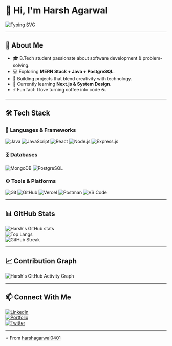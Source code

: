 # 👋 Hi, I'm Harsh Agarwal

[![Typing SVG](https://readme-typing-svg.herokuapp.com?font=Fira+Code&size=25&duration=4000&pause=1000&color=FF5733&width=435&lines=Full+Stack+Developer;Open+Source+Enthusiast;Tech+Explorer;Lifelong+Learner)](https://git.io/typing-svg)

---

## 🧑 About Me
- 🎓 B.Tech student passionate about software development & problem-solving.  
- 💻 Exploring **MERN Stack + Java + PostgreSQL**.  
- 🚀 Building projects that blend creativity with technology.  
- 🌱 Currently learning **Next.js & System Design**.  
- ⚡ Fun fact: I love turning coffee into code ☕.  

---

## 🛠 Tech Stack

### 🚀 Languages & Frameworks
![Java](https://img.shields.io/badge/Code-Java-red?logo=java&logoColor=white)
![JavaScript](https://img.shields.io/badge/Code-JavaScript-yellow?logo=javascript)
![React](https://img.shields.io/badge/Frontend-React-blue?logo=react)
![Node.js](https://img.shields.io/badge/Backend-Node.js-green?logo=node.js)
![Express.js](https://img.shields.io/badge/Framework-Express.js-black?logo=express)

### 🗄️ Databases
![MongoDB](https://img.shields.io/badge/Database-MongoDB-darkgreen?logo=mongodb)
![PostgreSQL](https://img.shields.io/badge/Database-PostgreSQL-blue?logo=postgresql)

### ⚙️ Tools & Platforms
![Git](https://img.shields.io/badge/Tool-Git-orange?logo=git)
![GitHub](https://img.shields.io/badge/Platform-GitHub-black?logo=github)
![Vercel](https://img.shields.io/badge/Deploy-Vercel-lightgrey?logo=vercel)
![Postman](https://img.shields.io/badge/API-Postman-orange?logo=postman)
![VS Code](https://img.shields.io/badge/IDE-VSCode-blue?logo=visualstudiocode)

---

## 📊 GitHub Stats

![Harsh's GitHub stats](https://github-readme-stats.vercel.app/api?username=harshagarwal0401&show_icons=true&theme=radical)  
![Top Langs](https://github-readme-stats.vercel.app/api/top-langs/?username=harshagarwal0401&layout=compact&theme=radical)  
![GitHub Streak](https://streak-stats.demolab.com?user=harshagarwal0401&theme=radical)

---

## 📈 Contribution Graph
![Harsh's GitHub Activity Graph](https://github-readme-activity-graph.vercel.app/graph?username=harshagarwal0401&theme=react-dark)

---

## 📫 Connect With Me
[![LinkedIn](https://img.shields.io/badge/LinkedIn-blue?logo=linkedin&logoColor=white)](https://linkedin.com/in/your-link)  
[![Portfolio](https://img.shields.io/badge/Portfolio-000?logo=vercel&logoColor=white)](https://your-portfolio-link)  
[![Twitter](https://img.shields.io/badge/Twitter-%231DA1F2.svg?logo=twitter&logoColor=white)](https://twitter.com/your-handle)  

---

⭐ From [harshagarwal0401](https://github.com/harshagarwal0401)
